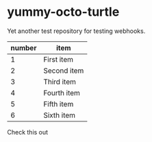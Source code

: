 # yummy-octo-turtle

Yet another test repository for testing webhooks.

 number   | item               
----------|--------------
1         | First item
2         | Second item
3         | Third item
4         | Fourth item
5         | Fifth item
6         | Sixth item

Check this out
